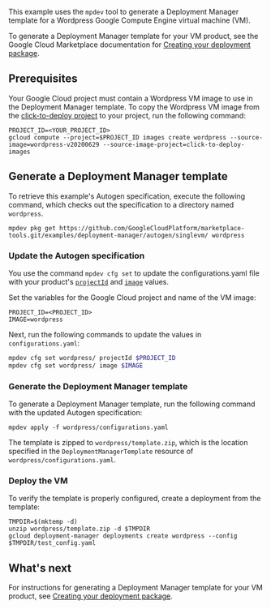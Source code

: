 This example uses the `mpdev` tool to generate a Deployment Manager template for a Wordpress Google Compute Engine virtual machine (VM).

To generate a Deployment Manager template for your VM product, 
see the Google Cloud Marketplace documentation for [Creating your deployment package](https://cloud.google.com/marketplace/docs/partners/vm/create-deployment-package).

## Prerequisites

Your Google Cloud project must contain a Wordpress VM image to use in the Deployment
Manager template. To copy the Wordpress VM image from the
[click-to-deploy project](https://github.com/GoogleCloudPlatform/click-to-deploy)
to your project, run the following command:

```
PROJECT_ID=<YOUR_PROJECT_ID>
gcloud compute --project=$PROJECT_ID images create wordpress --source-image=wordpress-v20200629 --source-image-project=click-to-deploy-images
```

## Generate a Deployment Manager template

To retrieve this example's Autogen specification, execute the following command, which checks out the
specification to a directory named `wordpress`.

```
mpdev pkg get https://github.com/GoogleCloudPlatform/marketplace-tools.git/examples/deployment-manager/autogen/singlevm/ wordpress
```

### Update the Autogen specification

You use the command `mpdev cfg set` to update the configurations.yaml file with your product's
[`projectId`](../../../../docs/autogen-reference.md#cloud.deploymentmanager.autogen.ImageSpec)
and [`image`](../../../../docs/autogen-reference.md#cloud.deploymentmanager.autogen.ImageSpec)
values.

Set the variables for the Google Cloud project and name of the VM image:

```
PROJECT_ID=<PROJECT_ID>
IMAGE=wordpress
```

Next, run the following commands to update the values in `configurations.yaml`:

```bash
mpdev cfg set wordpress/ projectId $PROJECT_ID
mpdev cfg set wordpress/ image $IMAGE
```

### Generate the Deployment Manager template

To generate a Deployment Manager template, run the following command with the updated
Autogen specification:

```
mpdev apply -f wordpress/configurations.yaml
```

The template is zipped to `wordpress/template.zip`, which is the location specified
in the `DeploymentManagerTemplate` resource of `wordpress/configurations.yaml`.

### Deploy the VM

To verify the template is properly configured, create a deployment from
the template:

```
TMPDIR=$(mktemp -d)
unzip wordpress/template.zip -d $TMPDIR
gcloud deployment-manager deployments create wordpress --config $TMPDIR/test_config.yaml
```

## What's next

For instructions for generating a Deployment Manager template for your
VM product, see [Creating your deployment package](https://cloud.google.com/marketplace/docs/partners/vm/create-deployment-package).